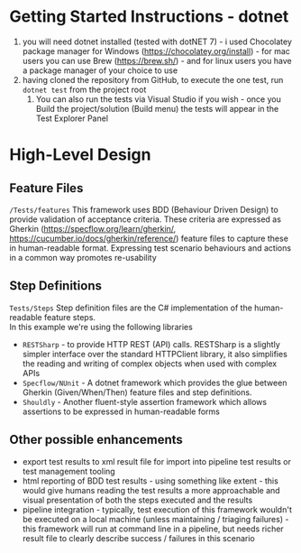 # Getting Started Instructions - dotnet

1. you will need dotnet installed (tested with dotNET 7) - i used Chocolatey package manager for Windows (https://chocolatey.org/install) - for mac users you can use Brew (https://brew.sh/) - and for linux users you have a package manager of your choice to use  
1. having cloned the repository from GitHub, to execute the one test, run `dotnet test` from the project root
   1. You can also run the tests via Visual Studio if you wish - once you Build the project/solution (Build menu) the tests will appear in the Test Explorer Panel

# High-Level Design

## Feature Files 
`/Tests/features`
This framework uses BDD (Behaviour Driven Design) to provide validation of acceptance criteria.
These criteria are expressed as Gherkin (https://specflow.org/learn/gherkin/, https://cucumber.io/docs/gherkin/reference/) feature files to capture these in human-readable format.
Expressing test scenario behaviours and actions in a common way promotes re-usability

## Step Definitions
`Tests/Steps`
Step definition files are the C# implementation of the human-readable feature steps.  
In this example we're using the following libraries 
- `RESTSharp` - to provide HTTP REST (API) calls.  RESTSharp is a slightly simpler interface over the standard HTTPClient library, it also simplifies the reading and writing of complex objects when used with complex APIs
- `Specflow/NUnit` - A dotnet framework which provides the glue between Gherkin (Given/When/Then) feature files and step definitions.  
- `Shouldly` - Another fluent-style assertion framework which allows assertions to be expressed in human-readable forms

## Other possible enhancements
- export test results to xml result file for import into pipeline test results or test management tooling
- html reporting of BDD test results - using something like extent - this would give humans reading the test results a more approachable and visual presentation of both the steps executed and the results
- pipeline integration - typically, test execution of this framework wouldn't be executed on a local machine (unless maintaining / triaging failures) - this framework will run at command line in a pipeline, but needs richer result file to clearly describe success / failures in this scenario